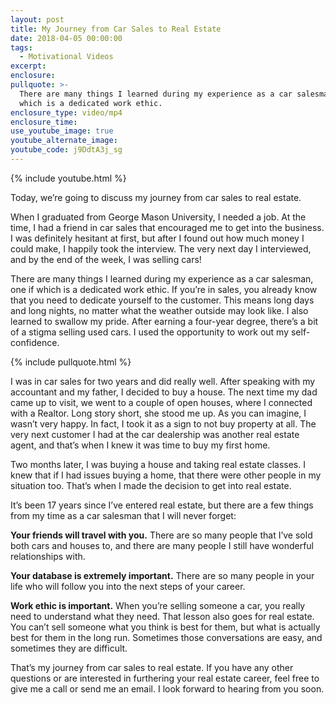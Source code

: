 ```yaml
---
layout: post
title: My Journey from Car Sales to Real Estate
date: 2018-04-05 00:00:00
tags:
  - Motivational Videos
excerpt:
enclosure:
pullquote: >-
  There are many things I learned during my experience as a car salesman, one if
  which is a dedicated work ethic.
enclosure_type: video/mp4
enclosure_time:
use_youtube_image: true
youtube_alternate_image:
youtube_code: j9DdtA3j_sg
---
```


{% include youtube.html %}

Today, we’re going to discuss my journey from car sales to real estate.

When I graduated from George Mason University, I needed a job. At the time, I had a friend in car sales that encouraged me to get into the business. I was definitely hesitant at first, but after I found out how much money I could make, I happily took the interview. The very next day I interviewed, and by the end of the week, I was selling cars!

There are many things I learned during my experience as a car salesman, one if which is a dedicated work ethic. If you’re in sales, you already know that you need to dedicate yourself to the customer. This means long days and long nights, no matter what the weather outside may look like. I also learned to swallow my pride. After earning a four-year degree, there’s a bit of a stigma selling used cars. I used the opportunity to work out my self-confidence.

{% include pullquote.html %}

I was in car sales for two years and did really well. After speaking with my accountant and my father, I decided to buy a house. The next time my dad came up to visit, we went to a couple of open houses, where I connected with a Realtor. Long story short, she stood me up. As you can imagine, I wasn’t very happy. In fact, I took it as a sign to not buy property at all. The very next customer I had at the car dealership was another real estate agent, and that’s when I knew it was time to buy my first home.

Two months later, I was buying a house and taking real estate classes. I knew that if I had issues buying a home, that there were other people in my situation too. That’s when I made the decision to get into real estate.

It’s been 17 years since I’ve entered real estate, but there are a few things from my time as a car salesman that I will never forget:

**Your friends will travel with you.** There are so many people that I’ve sold both cars and houses to, and there are many people I still have wonderful relationships with.

**Your database is extremely important.** There are so many people in your life who will follow you into the next steps of your career.

**Work ethic is important.** When you’re selling someone a car, you really need to understand what they need. That lesson also goes for real estate. You can’t sell someone what you think is best for them, but what is actually best for them in the long run. Sometimes those conversations are easy, and sometimes they are difficult.

That’s my journey from car sales to real estate. If you have any other questions or are interested in furthering your real estate career, feel free to give me a call or send me an email. I look forward to hearing from you soon.